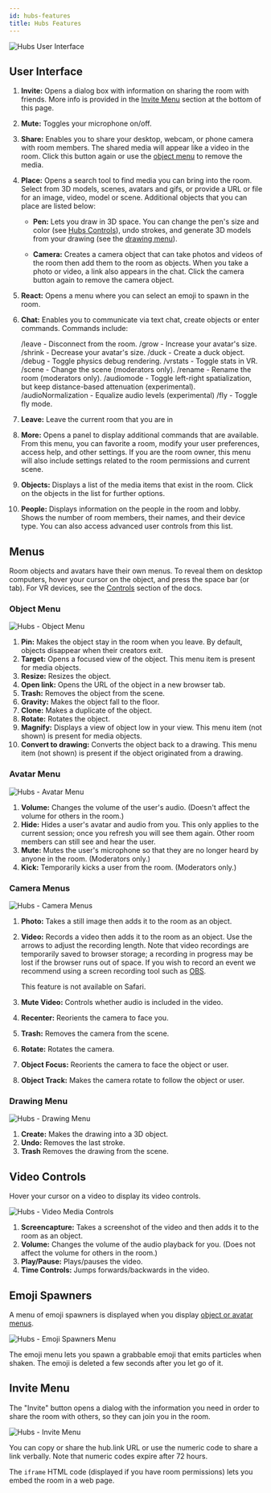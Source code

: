 ```yaml
---
id: hubs-features
title: Hubs Features
---
```


![Hubs User Interface](img/hubs-user-interface.png)

## User Interface

1. __Invite:__ Opens a dialog box with information on sharing the room with friends. More info is provided in the [Invite Menu](./hubs-features.html#invite-menu) section at the bottom of this page.

2. __Mute:__ Toggles your microphone on/off.

3. __Share:__ Enables you to share your desktop, webcam, or phone camera with room members. The shared media will appear like a video in the room. Click this button again or use the [object menu](./hubs-features.html#object-menu) to remove the media.

4. __Place:__ Opens a search tool to find media you can bring into the room. Select from 3D models, scenes, avatars and gifs, or provide a URL or file for an image, video, model or scene. Additional objects that you can place are listed below: 

    * __Pen:__ Lets you draw in 3D space. You can change the pen's size and color (see [Hubs Controls](./hubs-controls.html)), undo strokes, and generate 3D models from your drawing (see the [drawing menu](./hubs-features.html#drawing-menu)).

    * __Camera:__ Creates a camera object that can take photos and videos of the room then add them to the room as objects. When you take a photo or video, a link also appears in the chat. Click the camera button again to remove the camera object.

5. __React:__ Opens a menu where you can select an emoji to spawn in the room.

6. __Chat:__ Enables you to communicate via text chat, create objects or enter commands. Commands include:


    /leave - Disconnect from the room.
    /grow - Increase your avatar's size.
    /shrink - Decrease your avatar's size.
    /duck - Create a duck object.
    /debug - Toggle physics debug rendering.
    /vrstats - Toggle stats in VR.
    /scene <scene url> - Change the scene (moderators only).
    /rename <new name> - Rename the room (moderators only).
    /audiomode - Toggle left-right spatialization, but keep distance-based attenuation (experimental).
    /audioNormalization <factor> - Equalize audio levels (experimental)
    /fly - Toggle fly mode.

7. __Leave:__ Leave the current room that you are in 

8. __More:__ Opens a panel to display additional commands that are available. From this menu, you can favorite a room, modify your user preferences, access help, and other settings. If you are the room owner, this menu will also include settings related to the room permissions and current scene.

9. __Objects:__ Displays a list of the media items that exist in the room. Click on the objects in the list for further options.

10. __People:__ Displays information on the people in the room and lobby. Shows the number of room members, their names, and their device type. You can also access advanced user controls from this list.

## Menus 

Room objects and avatars have their own menus. To reveal them on desktop computers, hover your cursor on the object, and press the space bar (or tab). For VR devices, see the [Controls](./hubs-controls.html) section of the docs. 
 
### Object Menu

![Hubs - Object Menu](img/hubs-object-menu.jpeg)

1. __Pin:__  Makes the object stay in the room when you leave. By default, objects disappear when their creators exit.
2. __Target:__ Opens a focused view of the object. This menu item is present for media objects.
3. __Resize:__ Resizes the object.
4. __Open link:__ Opens the URL of the object in a new browser tab.
5. __Trash:__ Removes the object from the scene.
6. __Gravity:__ Makes the object fall to the floor.
7. __Clone:__ Makes a duplicate of the object.
8. __Rotate:__ Rotates the object.
9. __Magnify:__ Displays  a view of object low in your view. This menu item (not shown) is present for media objects.
10. __Convert to drawing:__ Converts the object back to a drawing. This menu item (not shown) is present if the object originated from a drawing.


### Avatar Menu

![Hubs - Avatar Menu](img/hubs-avatar-menu.jpeg)

1. __Volume:__ Changes the volume of the user's audio. (Doesn't affect the volume for others in the room.)
2. __Hide:__ Hides a user's avatar and audio from you. This only applies to the current session; once you refresh you will see them again. Other room members can still see and hear the user.
3. __Mute:__ Mutes the user's microphone so that they are no longer heard by anyone in the room. (Moderators only.)
4. __Kick:__ Temporarily kicks a user from the room. (Moderators only.)

### Camera Menus

![Hubs - Camera Menus](img/hubs-camera-menu.jpeg)

1. __Photo:__ Takes a still image then adds it to the room as an object.
2. __Video:__ Records a video then adds it to the room as an object. Use the arrows to adjust the recording length. Note that video recordings are temporarily saved to browser storage; a recording in progress may be lost if the browser runs out  of space. If you wish to record an event we recommend using a screen recording tool such as [OBS](https://obsproject.com/).
   
   This feature is not available on Safari.
3. __Mute Video:__ Controls whether audio is included in the video.
4. __Recenter:__ Reorients the camera to face you.
5. __Trash:__ Removes the camera from the scene.
6. __Rotate:__ Rotates the camera.
7. __Object Focus:__ Reorients the camera to face the object or user.
8. __Object Track:__ Makes the camera rotate to follow the object or user.


### Drawing Menu

![Hubs - Drawing Menu](img/hubs-drawing-menu.jpeg)

1. __Create:__ Makes the drawing into a 3D object.
2. __Undo:__ Removes the last stroke.
3. __Trash__ Removes the drawing from the scene.


## Video Controls

Hover your cursor on a video to display its video controls.

![Hubs - Video Media Controls](img/hubs-media-controls.jpeg)
1. __Screencapture:__ Takes a screenshot of the video and then adds it to the room as an object.
2. __Volume:__ Changes the volume of the audio playback for you. (Does not affect the volume for others in the room.)
3. __Play/Pause:__ Plays/pauses the video.
4. __Time Controls:__ Jumps forwards/backwards in the video.


## Emoji Spawners

A menu of emoji spawners is displayed when you display [object or avatar menus](./hubs-features.html#menus).

![Hubs - Emoji Spawners Menu](img/hubs-emoji-spawners.jpeg)

The emoji menu lets you spawn a grabbable emoji that emits particles when shaken. The emoji is deleted a few seconds after you let go of it.


## Invite Menu

The "Invite" button opens a dialog with the information you need in order to share the room with others, so they can join you in the room.

![Hubs - Invite Menu](img/hubs-invite-dialogue.PNG)

You can copy or share the hub.link URL or use the numeric code to share a link verbally. Note that numeric codes expire after 72 hours.

The `iframe` HTML code (displayed if you have room permissions) lets you embed the room in a web page.

<!-- The "notify me" checkbox (displayed if you have room permissions) enables you to sign up for notifications that alert you when another user enters the room. You can sign up for notifications on your phone or desktop. You do not need to remain in the room to receive notifications. -->
